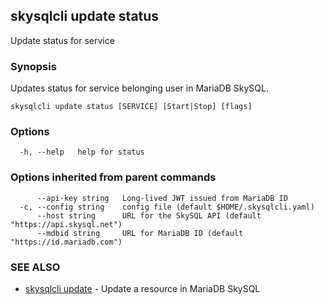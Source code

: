 ## skysqlcli update status

Update status for service

### Synopsis

Updates status for service belonging user in MariaDB SkySQL.

```
skysqlcli update status [SERVICE] [Start|Stop] [flags]
```

### Options

```
  -h, --help   help for status
```

### Options inherited from parent commands

```
      --api-key string   Long-lived JWT issued from MariaDB ID
  -c, --config string    config file (default $HOME/.skysqlcli.yaml)
      --host string      URL for the SkySQL API (default "https://api.skysql.net")
      --mdbid string     URL for MariaDB ID (default "https://id.mariadb.com")
```

### SEE ALSO

* [skysqlcli update](skysqlcli_update.md)	 - Update a resource in MariaDB SkySQL

